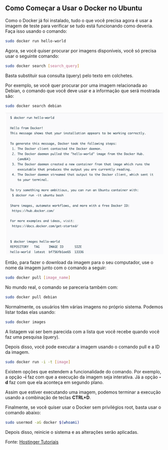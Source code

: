 ## **Como Começar a Usar o Docker no Ubuntu**

Como o Docker já foi instalado, tudo o que você precisa agora é usar a imagem de teste para verificar se tudo está funcionando como deveria. Faça isso usando o comando:

```bash
sudo docker run hello-world
```

Agora, se você quiser procurar por imagens disponíveis, você só precisa usar o seguinte comando:

```bash
sudo docker search [search_query]
```

Basta substituir sua consulta (query) pelo texto em colchetes.

Por exemplo, se você quer procurar por uma imagem relacionada ao Debian, o comando que você deve usar e a informação que será mostrada são:

```bash
sudo docker search debian
```

![Output Hello World Docker](../img/output-hello-world-docker.png "Output Hello World Docker")

Então, para fazer o download da imagem para o seu computador, use o nome da imagem junto com o comando a seguir:

```bash
sudo docker pull [image_name]
```

No mundo real, o comando se pareceria também com:

```bash
sudo docker pull debian
```

Normalmente, os usuários têm várias imagens no próprio sistema. Podemos listar todas elas usando:

```bash
sudo docker images
```

A listagem vai ser bem parecida com a lista que você recebe quando você faz uma pesquisa (query).

Depois disso, você pode executar a imagem usando o comando pull e a ID da imagem.

```bash
sudo docker run -i -t [image]
```

Existem opções que estendem a funcionalidade do comando. Por exemplo, a opção **-i** faz com que a execução da imagem seja interativa. Já a opção **-d** faz com que ela aconteça em segundo plano.

Assim que estiver executando uma imagem, podemos terminar a execução usando a combinação de teclas **CTRL+D**.

Finalmente, se você quiser usar o Docker sem privilégios root, basta usar o comando abaixo:

```bash
sudo usermod -aG docker $(whoami)
```
Depois disso, reinicie o sistema e as alterações serão aplicadas.

Fonte: [Hostinger Tutoriais](https://www.hostinger.com.br/tutoriais/instalar-docker-ubuntu)